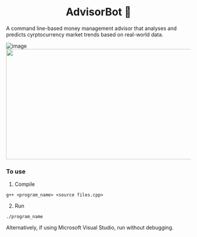 <h1 align="center"> AdvisorBot 🤖 </h1>

A command line-based money management advisor that analyses and predicts cyrptocurrency market trends based on real-world data.

![image](https://user-images.githubusercontent.com/84393679/214247062-b0d025d8-5276-4b5e-b228-775a31e6019b.png)
<img src="https://user-images.githubusercontent.com/84393679/214247062-b0d025d8-5276-4b5e-b228-775a31e6019b.png" width=750 height=300>


### To use
1. Compile 

```
g++ <program_name> <source files.cpp> 
```

2. Run 
```
./program_name
```

Alternatively, if using Microsoft Visual Studio, run without debugging. 
